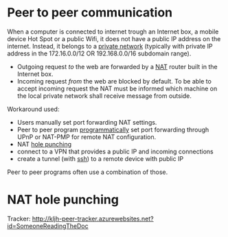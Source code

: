 # Peer to peer communication

When a computer is connected to internet trough an Internet box, a mobile device Hot Spot or a public Wifi, it does not have a public IP address on the internet.
Instead, it belongs to a [private network](https://en.wikipedia.org/wiki/Private_network) (typically with private IP address in the 172.16.0.0/12 OR 192.168.0.0/16 subdomain range).
- Outgoing request *to* the web are forwarded by a [NAT](https://fr.wikipedia.org/wiki/Network_address_translation) router built in the Internet box.
- Incoming request *from* the web are blocked by default. To be able to accept incoming request the NAT must be informed which machine on the local private network shall receive message from outside.

Workaround used:
- Users manually set port forwarding NAT settings.
- Peer to peer program [programmatically](http://miniupnp.free.fr/) set port forwarding through UPnP or NAT-PMP for remote NAT configuration.
- NAT [hole punching](https://en.wikipedia.org/wiki/Hole_punching_(networking))
- connect to a VPN that provides a public IP and incoming connections
- create a tunnel (with [ssh](https://www.ssh.com/ssh/tunneling/example)) to a remote device with public IP

Peer to peer programs often use a combination of those.

# NAT hole punching

Tracker: <http://kljh-peer-tracker.azurewebsites.net?id=SomeoneReadingTheDoc>
